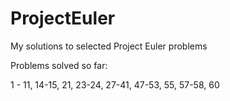 # ProjectEuler
My solutions to selected Project Euler problems




Problems solved so far:


1 - 11, 14-15, 21, 23-24, 27-41, 47-53, 55, 57-58, 60
